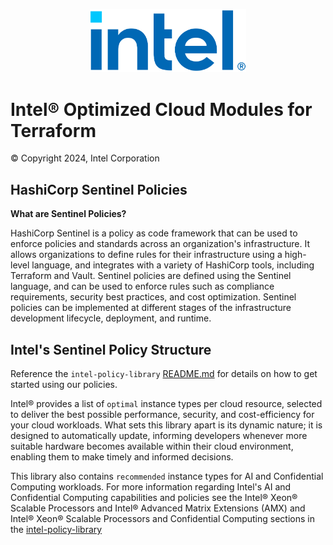 <p align="center">
  <img src="./images/logo-classicblue-800px.png" alt="Intel Logo" width="250"/>
</p>  

# Intel® Optimized Cloud Modules for Terraform  

© Copyright 2024, Intel Corporation

## HashiCorp Sentinel Policies

<b>What are Sentinel Policies?</b>

HashiCorp Sentinel is a policy as code framework that can be used to enforce policies and standards across an organization's infrastructure. It allows organizations to define rules for their infrastructure using a high-level language, and integrates with a variety of HashiCorp tools, including Terraform and Vault. Sentinel policies are defined using the Sentinel language, and can be used to enforce rules such as compliance requirements, security best practices, and cost optimization. Sentinel policies can be implemented at different stages of the infrastructure development lifecycle, deployment, and runtime.

## Intel's Sentinel Policy Structure

Reference the `intel-policy-library` [README.md](https://github.com/intel/intel-policy-library/blob/main/README.md#getting-started) for details on how to get started using our policies.

Intel® provides a list of `optimal` instance types per cloud resource, selected to deliver the best possible performance, security, and cost-efficiency for your cloud workloads. What sets this library apart is its dynamic nature; it is designed to automatically update, informing developers whenever more suitable hardware becomes available within their cloud environment, enabling them to make timely and informed decisions.

This library also contains `recommended` instance types for AI and Confidential Computing workloads. For more information regarding Intel's AI and Confidential Computing capabilities and policies see the Intel® Xeon® Scalable Processors and Intel® Advanced Matrix Extensions (AMX) and Intel® Xeon® Scalable Processors and Confidential Computing sections in the [intel-policy-library](https://github.com/intel/intel-policy-library)